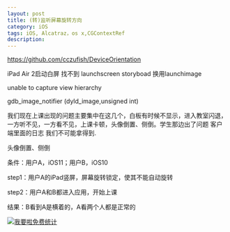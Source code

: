 ```yaml
---
layout: post
title: (转)监听屏幕旋转方向
category: iOS
tags: iOS, Alcatraz，os x,CGContextRef
description:
---
```



https://github.com/cczufish/DeviceOrientation



iPad Air 2启动白屏 找不到 launchscreen storyboad 换用launchimage

unable to capture view hierarchy

gdb_image_notifier (dyld_image,unsigned int)


我们现在上课出现的问题主要集中在这几个，白板有时候不显示，进入教室闪退，一方听不见，一方看不见，上课卡顿，头像倒置、侧倒。学生那边出了问题 客户端里面的日志 我们不可能拿得到.


头像倒置、侧倒

条件：用户A，iOS11；用户B，iOS10

step1：用户A的iPad竖屏，屏幕旋转锁定，使其不能自动旋转

step2：用户A和B都进入应用，开始上课

结果：B看到A是横着的，A看两个人都是正常的






<script language="javascript" type="text/javascript" src="//js.users.51.la/19176892.js"></script>
<noscript><a href="//www.51.la/?19176892" target="_blank"><img alt="&#x6211;&#x8981;&#x5566;&#x514D;&#x8D39;&#x7EDF;&#x8BA1;" src="//img.users.51.la/19176892.asp" style="border:none" /></a></noscript>


